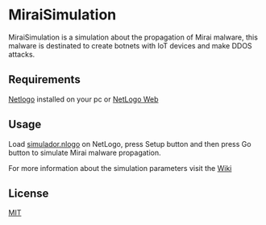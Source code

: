 # MiraiSimulation

MiraiSimulation is a simulation about the propagation of Mirai malware, this malware is destinated to create botnets with IoT devices and make DDOS attacks.

## Requirements

[Netlogo](https://ccl.northwestern.edu/netlogo/6.1.1/) installed on your pc or [NetLogo Web](www.netlogoweb.org/launch)

## Usage

Load [simulador.nlogo](https://github.com/AmigoManuel/MiraiSimulation/blob/master/simulador.nlogo) on NetLogo, press Setup button and then press Go button to simulate Mirai malware propagation.

For more information about the simulation parameters visit the [Wiki](https://github.com/AmigoManuel/MiraiSimulation/wiki)

## License

[MIT](https://github.com/AmigoManuel/MiraiSimulation/blob/master/LICENSE.md)
